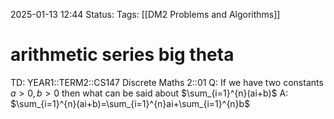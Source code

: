 2025-01-13 12:44
Status: 
Tags: [[DM2 Problems and Algorithms]]
# arithmetic series big theta

TD: YEAR1::TERM2::CS147 Discrete Maths 2::01 
Q: If we have two constants $a > 0, b > 0$ then what can be said about $\sum_{i=1}^{n}(ai+b)$
A: $\sum_{i=1}^{n}(ai+b)=\sum_{i=1}^{n}ai+\sum_{i=1}^{n}b$